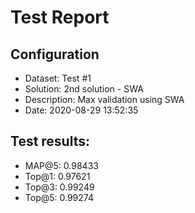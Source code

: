 # Test Report

## Configuration

 - Dataset: Test #1
 - Solution: 2nd solution - SWA
 - Description: Max validation using SWA
 - Date: 2020-08-29 13:52:35

## Test results: 

 - MAP@5:    0.98433
 - Top@1:    0.97621
 - Top@3:    0.99249
 - Top@5:    0.99274

